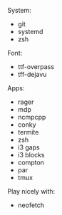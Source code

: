 System:

 - git
 - systemd
 - zsh

Font:

- ttf-overpass
- tff-dejavu


Apps:

 - rager
 - mdp
 - ncmpcpp
 - conky
 - termite
 - zsh
 - i3 gaps
 - i3 blocks
 - compton
 - par
 - tmux


Play nicely with:

 - neofetch
